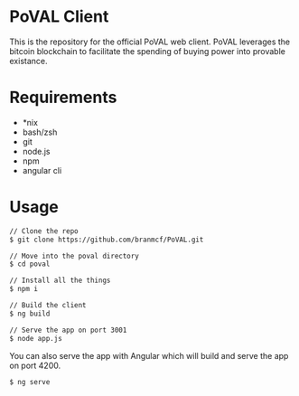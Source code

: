 # PoVAL Client

This is the repository for the official PoVAL web client. PoVAL leverages the bitcoin blockchain to facilitate the spending of buying power into provable existance.

# Requirements
- \*nix
- bash/zsh
- git
- node.js
- npm
- angular cli

# Usage
```bash
// Clone the repo
$ git clone https://github.com/branmcf/PoVAL.git

// Move into the poval directory
$ cd poval

// Install all the things
$ npm i

// Build the client
$ ng build

// Serve the app on port 3001
$ node app.js
```
You can also serve the app with Angular which will build and serve the app on port 4200.

```bash
$ ng serve
```
